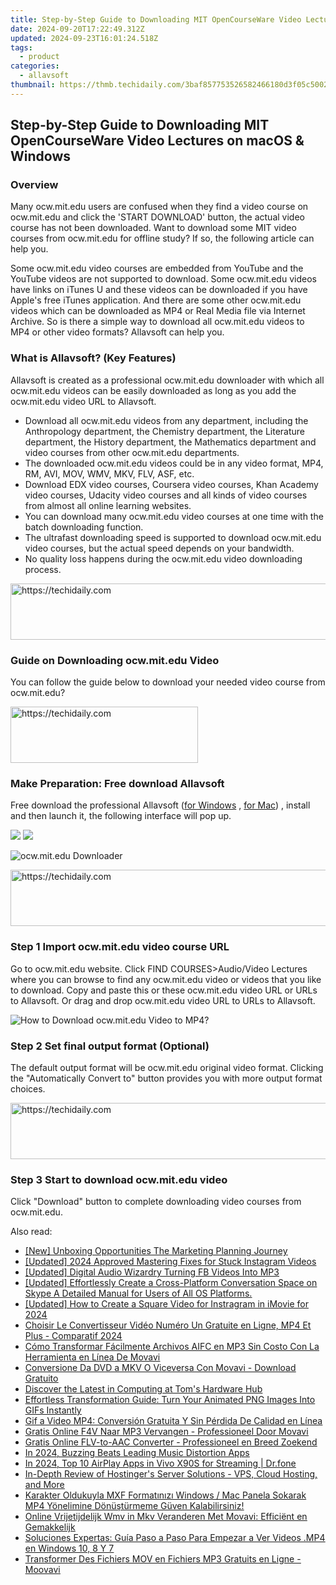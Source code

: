 ```yaml
---
title: Step-by-Step Guide to Downloading MIT OpenCourseWare Video Lectures on macOS & Windows
date: 2024-09-20T17:22:49.312Z
updated: 2024-09-23T16:01:24.518Z
tags:
  - product
categories:
  - allavsoft
thumbnail: https://thmb.techidaily.com/3baf857753526582466180d3f05c500201c50c2631446be3adbac2ea8607bb00.jpg
---
```


## Step-by-Step Guide to Downloading MIT OpenCourseWare Video Lectures on macOS & Windows

### Overview

Many ocw.mit.edu users are confused when they find a video course on ocw.mit.edu and click the 'START DOWNLOAD' button, the actual video course has not been downloaded. Want to download some MIT video courses from ocw.mit.edu for offline study? If so, the following article can help you.

Some ocw.mit.edu video courses are embedded from YouTube and the YouTube videos are not supported to download. Some ocw.mit.edu videos have links on iTunes U and these videos can be downloaded if you have Apple's free iTunes application. And there are some other ocw.mit.edu videos which can be downloaded as MP4 or Real Media file via Internet Archive. So is there a simple way to download all ocw.mit.edu videos to MP4 or other video formats? Allavsoft can help you.

### What is Allavsoft? (Key Features)

Allavsoft is created as a professional ocw.mit.edu downloader with which all ocw.mit.edu videos can be easily downloaded as long as you add the ocw.mit.edu video URL to Allavsoft.

* Download all ocw.mit.edu videos from any department, including the Anthropology department, the Chemistry department, the Literature department, the History department, the Mathematics department and video courses from other ocw.mit.edu departments.
* The downloaded ocw.mit.edu videos could be in any video format, MP4, RM, AVI, MOV, WMV, MKV, FLV, ASF, etc.
* Download EDX video courses, Coursera video courses, Khan Academy video courses, Udacity video courses and all kinds of video courses from almost all online learning websites.
* You can download many ocw.mit.edu video courses at one time with the batch downloading function.
* The ultrafast downloading speed is supported to download ocw.mit.edu video courses, but the actual speed depends on your bandwidth.
* No quality loss happens during the ocw.mit.edu video downloading process.

<!-- affiliate ads begin -->
<a href="https://appsumo.8odi.net/c/5597632/2094476/7443" target="_top" id="2094476">
  <img src="//a.impactradius-go.com/display-ad/7443-2094476" border="0" alt="https://techidaily.com" width="728" height="90"/>
</a>
<img height="0" width="0" src="https://appsumo.8odi.net/i/5597632/2094476/7443" style="position:absolute;visibility:hidden;" border="0" />
<!-- affiliate ads end -->

### Guide on Downloading ocw.mit.edu Video

You can follow the guide below to download your needed video course from ocw.mit.edu?

<!-- affiliate ads begin -->
<a href="https://aligracehair.sjv.io/c/5597632/1925468/19272" target="_top" id="1925468">
  <img src="//a.impactradius-go.com/display-ad/19272-1925468" border="0" alt="https://techidaily.com" width="300" height="90"/>
</a>
<img height="0" width="0" src="https://aligracehair.sjv.io/i/5597632/1925468/19272" style="position:absolute;visibility:hidden;" border="0" />
<!-- affiliate ads end -->

### Make Preparation: Free download Allavsoft

Free download the professional Allavsoft ([for Windows](https://tools.techidaily.com/allavsoft/products/) , [for Mac](https://tools.techidaily.com/allavsoft/products/)) , install and then launch it, the following interface will pop up.

[![](https://www.allavsoft.com/how-to/../images/how-to/free-download-win.jpg)](https://tools.techidaily.com/allavsoft/products/) [![](https://www.allavsoft.com/how-to/../images/how-to/free-download-mac.jpg)](https://tools.techidaily.com/allavsoft/products/)

![ocw.mit.edu Downloader](https://www.allavsoft.com/how-to/../images/allavsoft/screen-shot-600.jpg)

<!-- affiliate ads begin -->
<a href="https://appsumo.8odi.net/c/5597632/2130874/7443" target="_top" id="2130874">
  <img src="//a.impactradius-go.com/display-ad/7443-2130874" border="0" alt="https://techidaily.com" width="728" height="90"/>
</a>
<img height="0" width="0" src="https://appsumo.8odi.net/i/5597632/2130874/7443" style="position:absolute;visibility:hidden;" border="0" />
<!-- affiliate ads end -->

### Step 1 Import ocw.mit.edu video course URL

Go to ocw.mit.edu website. Click FIND COURSES>Audio/Video Lectures where you can browse to find any ocw.mit.edu video or videos that you like to download. Copy and paste this or these ocw.mit.edu video URL or URLs to Allavsoft. Or drag and drop ocw.mit.edu video URL to URLs to Allavsoft.

![How to Download ocw.mit.edu Video to MP4?](https://www.allavsoft.com/how-to/../images/how-to/download-rtmp-video/download-rtmp-video.jpg)

### Step 2 Set final output format (Optional)

The default output format will be ocw.mit.edu original video format. Clicking the "Automatically Convert to" button provides you with more output format choices.

<!-- affiliate ads begin -->
<a href="https://aligracehair.sjv.io/c/5597632/1896510/19272" target="_top" id="1896510">
  <img src="//a.impactradius-go.com/display-ad/19272-1896510" border="0" alt="https://techidaily.com" width="728" height="90"/>
</a>
<img height="0" width="0" src="https://aligracehair.sjv.io/i/5597632/1896510/19272" style="position:absolute;visibility:hidden;" border="0" />
<!-- affiliate ads end -->

### Step 3 Start to download ocw.mit.edu video

Click "Download" button to complete downloading video courses from ocw.mit.edu.

<ins class="adsbygoogle"
     style="display:block"
     data-ad-format="autorelaxed"
     data-ad-client="ca-pub-7571918770474297"
     data-ad-slot="1223367746"></ins>

<ins class="adsbygoogle"
     style="display:block"
     data-ad-client="ca-pub-7571918770474297"
     data-ad-slot="8358498916"
     data-ad-format="auto"
     data-full-width-responsive="true"></ins>

<span class="atpl-alsoreadstyle">Also read:</span>
<div><ul>
<li><a href="https://fox-glue.techidaily.com/new-unboxing-opportunities-the-marketing-planning-journey/"><u>[New] Unboxing Opportunities The Marketing Planning Journey</u></a></li>
<li><a href="https://instagram-video-recordings.techidaily.com/updated-2024-approved-mastering-fixes-for-stuck-instagram-videos/"><u>[Updated] 2024 Approved Mastering Fixes for Stuck Instagram Videos</u></a></li>
<li><a href="https://facebook-clips.techidaily.com/updated-digital-audio-wizardry-turning-fb-videos-into-mp3/"><u>[Updated] Digital Audio Wizardry Turning FB Videos Into MP3</u></a></li>
<li><a href="https://screen-mirroring-recording.techidaily.com/1715860225408-updated-effortlessly-create-a-cross-platform-conversation-space-on-skype-a-detailed-manual-for-users-of-all-os-platforms/"><u>[Updated] Effortlessly Create a Cross-Platform Conversation Space on Skype A Detailed Manual for Users of All OS Platforms.</u></a></li>
<li><a href="https://instagram-video-recordings.techidaily.com/updated-how-to-create-a-square-video-for-instragram-in-imovie-for-2024/"><u>[Updated] How to Create a Square Video for Instragram in iMovie for 2024</u></a></li>
<li><a href="https://win-extraordinary.techidaily.com/choisir-le-convertisseur-video-numero-un-gratuite-en-ligne-mp4-et-plus-comparatif-2024/"><u>Choisir Le Convertisseur Vidéo Numéro Un Gratuite en Ligne, MP4 Et Plus - Comparatif 2024</u></a></li>
<li><a href="https://win-extraordinary.techidaily.com/como-transformar-facilmente-archivos-aifc-en-mp3-sin-costo-con-la-herramienta-en-linea-de-movavi/"><u>Cómo Transformar Fácilmente Archivos AIFC en MP3 Sin Costo Con La Herramienta en Línea De Movavi</u></a></li>
<li><a href="https://win-extraordinary.techidaily.com/conversione-da-dvd-a-mkv-o-viceversa-con-movavi-download-gratuito/"><u>Conversione Da DVD a MKV O Viceversa Con Movavi - Download Gratuito</u></a></li>
<li><a href="https://hardware-help.techidaily.com/discover-the-latest-in-computing-at-toms-hardware-hub/"><u>Discover the Latest in Computing at Tom's Hardware Hub</u></a></li>
<li><a href="https://discord-videos.techidaily.com/effortless-transformation-guide-turn-your-animated-png-images-into-gifs-instantly/"><u>Effortless Transformation Guide: Turn Your Animated PNG Images Into GIFs Instantly</u></a></li>
<li><a href="https://win-extraordinary.techidaily.com/gif-a-video-mp4-conversion-gratuita-y-sin-perdida-de-calidad-en-linea/"><u>Gif a Video MP4: Conversión Gratuita Y Sin Pérdida De Calidad en Línea</u></a></li>
<li><a href="https://win-extraordinary.techidaily.com/gratis-online-f4v-naar-mp3-vervangen-professioneel-door-movavi/"><u>Gratis Online F4V Naar MP3 Vervangen - Professioneel Door Movavi</u></a></li>
<li><a href="https://win-extraordinary.techidaily.com/gratis-online-flv-to-aac-converter-professioneel-en-breed-zoekend/"><u>Gratis Online FLV-to-AAC Converter - Professioneel en Breed Zoekend</u></a></li>
<li><a href="https://youtube-web.techidaily.com/24-buzzing-beats-leading-music-distortion-apps/"><u>In 2024, Buzzing Beats Leading Music Distortion Apps</u></a></li>
<li><a href="https://screen-mirror.techidaily.com/in-2024-top-10-airplay-apps-in-vivo-x90s-for-streaming-drfone-by-drfone-android/"><u>In 2024, Top 10 AirPlay Apps in Vivo X90S for Streaming | Dr.fone</u></a></li>
<li><a href="https://hardware-reviews.techidaily.com/in-depth-review-of-hostingers-server-solutions-vps-cloud-hosting-and-more/"><u>In-Depth Review of Hostinger's Server Solutions - VPS, Cloud Hosting, and More</u></a></li>
<li><a href="https://win-extraordinary.techidaily.com/karakter-oldukuyla-mxf-formatinizi-windows-mac-panela-sokarak-mp4-yonelimine-donusturmeme-guven-kalabilirsiniz/"><u>Karakter Oldukuyla MXF Formatınızı Windows / Mac Panela Sokarak MP4 Yönelimine Dönüştürmeme Güven Kalabilirsiniz!</u></a></li>
<li><a href="https://win-extraordinary.techidaily.com/online-vrijetijdelijk-wmv-in-mkv-veranderen-met-movavi-efficient-en-gemakkelijk/"><u>Online Vrijetijdelijk Wmv in Mkv Veranderen Met Movavi: Efficiënt en Gemakkelijk</u></a></li>
<li><a href="https://win-extraordinary.techidaily.com/soluciones-expertas-guia-paso-a-paso-para-empezar-a-ver-videos-mp4-en-windows-10-8-y-7/"><u>Soluciones Expertas: Guía Paso a Paso Para Empezar a Ver Videos .MP4 en Windows 10, 8 Y 7</u></a></li>
<li><a href="https://win-extraordinary.techidaily.com/transformer-des-fichiers-mov-en-fichiers-mp3-gratuits-en-ligne-moovavi/"><u>Transformer Des Fichiers MOV en Fichiers MP3 Gratuits en Ligne - Moovavi</u></a></li>
</ul></div>

